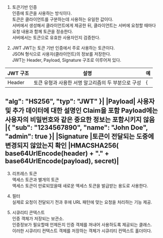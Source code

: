 1. 토큰기반 인증  
인증에 토큰을 사용하는 방식이다.  
토큰은 클라이언트를 구분하는데 사용하는 유일한 값이다.  
서버에서 생성해서 클라이언트에게 제공한 뒤, 클라이언트는 서버에 요청할 때마다 요청 내용과 함께 토큰을 정송한다.  
서버에서는 토큰으로 유효한 사용자인지 검증한다.  

2. JWT
JWT는 토큰 기반 인증에서 주로 사용하는 토큰이다.  
JSON 형식으로 사용자(클라이언트)의 정보를 저장한다.  
JWT는 Header, Payload, Signature 구조로 이루어져 있다.  


| JWT 구조  | 설명                             | 	예  |
|---------|--------------------------------|-----|
| Header	 | 토큰 유형과 사용한 서명 알고리즘의 두 부분으로 구성	 | {   |

"alg": "HS256",
   "typ": "JWT"
   }|
|Payload|	사용자 및 추가 데이터에 대한 설명인 Claim을 포함
   Payload에는 사용자의 비밀번호와 같은 중요한 정보는 포함시키지 않음	|{
   "sub": "1234567890",
   "name": "John Doe",
   "admin": true
   }|
|Signature	|토큰이 전달되는 도중에 변경되지 않았는지 확인	|HMACSHA256(
   base64UrlEncode(header) + "." +
   base64UrlEncode(payload),
   secret)|
--------
3. 리프레스 토큰  
액세스 토큰과 별개의 토큰  
액세스 토큰이 만료되었을때 새로운 액세스 토큰을 발급받는 용도로 사용한다.  

4. 필터  
실제로 요청이 전달되기 전과 후에 URL 패턴에 맞는 요청을 처리하는 기능 제공.  

5. 시큐리티 콘텍스트  
인증 객체가 저장되는 보관소.  
인증정보가 필요할때 언제든지 인증 객체를 꺼내어 사용하도록 제공되는 클래스.  
이러한 시큐리티 컨텍스트 객체를 저장하는 객체가 시큐리티 컨텍스트 홀더이다.
